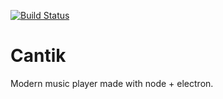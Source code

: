 [![Build Status](https://travis-ci.org/cyprieng/Cantik---Electron.svg?branch=master)](https://travis-ci.org/cyprieng/Cantik---Electron)

# Cantik

Modern music player made with node + electron.
